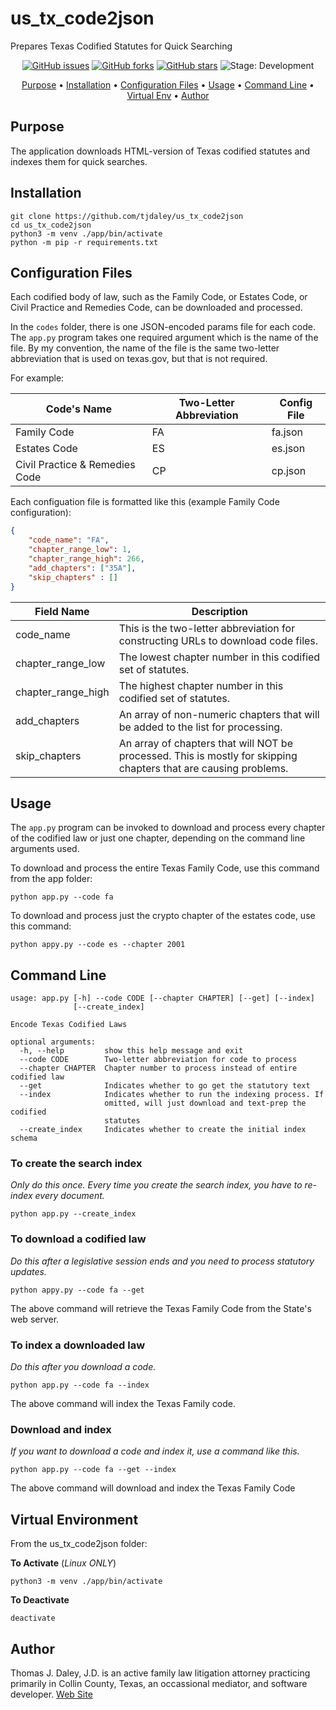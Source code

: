 # us_tx_code2json
Prepares Texas Codified Statutes for Quick Searching

<p align="center">
    <a href="https://github.com/tjdaley/us_tx_code2json/issues"><img alt="GitHub issues" src="https://img.shields.io/github/issues/tjdaley/us_tx_code2json"></a>
    <a href="https://github.com/tjdaley/us_tx_code2json/network"><img alt="GitHub forks" src="https://img.shields.io/github/forks/tjdaley/us_tx_code2json"></a>
    <a href="https://github.com/tjdaley/us_tx_code2json/stargazers"><img alt="GitHub stars" src="https://img.shields.io/github/stars/tjdaley/us_tx_code2json"><a>
    <img alt="Stage: Development" src="https://img.shields.io/badge/stage-Development-orange">
</p>
<p align="center">
    <a href="#purpose">Purpose</a> &bull;
    <a href="#installation">Installation</a> &bull;
    <a href="#configuration-files">Configuration Files</a> &bull;
    <a href="#usage">Usage</a> &bull;
    <a href="#command-line">Command Line</a> &bull;
    <a href="#virtual-environment">Virtual Env</a> &bull;
    <a href="#author">Author</a>
</p>

## Purpose
The application downloads HTML-version of Texas codified statutes and indexes them for quick searches.

## Installation
```
git clone https://github.com/tjdaley/us_tx_code2json
cd us_tx_code2json
python3 -m venv ./app/bin/activate
python -m pip -r requirements.txt
```

## Configuration Files

Each codified body of law, such as the Family Code, or Estates Code, or Civil Practice and Remedies Code, can be downloaded and processed.

In the ```codes``` folder, there is one JSON-encoded params file for each code. The ```app.py``` program takes one required argument which is the name of the file. By my convention, the name of the file is the same two-letter abbreviation that is used on texas.gov, but that is not required.

For example:

Code's Name | Two-Letter Abbreviation | Config File
------------|-------------------------|------------
Family Code | FA | fa.json
Estates Code | ES | es.json
Civil Practice & Remedies Code | CP | cp.json

Each configuation file is formatted like this (example Family Code configuration):

```json
{
    "code_name": "FA",
    "chapter_range_low": 1,
    "chapter_range_high": 266,
    "add_chapters": ["35A"],
    "skip_chapters" : []
}
```

Field Name | Description
-----------|------------
code_name | This is the two-letter abbreviation for constructing URLs to download code files.
chapter_range_low | The lowest chapter number in this codified set of statutes.
chapter_range_high | The highest chapter number in this codified set of statutes.
add_chapters | An array of non-numeric chapters that will be added to the list for processing.
skip_chapters | An array of chapters that will NOT be processed. This is mostly for skipping chapters that are causing problems.

## Usage

The ```app.py``` program can be invoked to download and process every chapter of the codified law or just one chapter, depending on the command line arguments used.

To download and process the entire Texas Family Code, use this command from the app folder:

```
python app.py --code fa
```

To download and process just the crypto chapter of the estates code, use this command:

```
python appy.py --code es --chapter 2001
```

## Command Line

```
usage: app.py [-h] --code CODE [--chapter CHAPTER] [--get] [--index]
              [--create_index]

Encode Texas Codified Laws

optional arguments:
  -h, --help         show this help message and exit
  --code CODE        Two-letter abbreviation for code to process
  --chapter CHAPTER  Chapter number to process instead of entire codified law
  --get              Indicates whether to go get the statutory text
  --index            Indicates whether to run the indexing process. If
                     omitted, will just download and text-prep the codified
                     statutes
  --create_index     Indicates whether to create the initial index schema
```

### To create the search index
*Only do this once. Every time you create the search index, you have to re-index every document.*

```
python app.py --create_index
```

### To download a codified law
*Do this after a legislative session ends and you need to process statutory updates.*

```
python appy.py --code fa --get
```
The above command will retrieve the Texas Family Code from the State's web server.

### To index a downloaded law
*Do this after you download a code.*

```
python app.py --code fa --index
```
The above command will index the Texas Family code.

### Download and index
*If you want to download a code and index it, use a command like this.*

```
python app.py --code fa --get --index
```
The above command will download and index the Texas Family Code

## Virtual Environment

From the us_tx_code2json folder:

**To Activate** (*Linux ONLY*)
```
python3 -m venv ./app/bin/activate
```

**To Deactivate**
```
deactivate 
```

## Author

Thomas J. Daley, J.D. is an active family law litigation attorney practicing primarily in Collin County, Texas, an occassional mediator, and software developer. [Web Site](https://koonsfuller.com/attorneys/tom-daley/)
